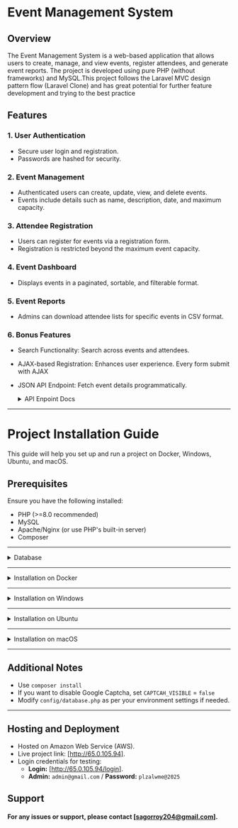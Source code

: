 # Event Management System

## Overview

The Event Management System is a web-based application that allows users to create, manage, and view events, register attendees, and generate event reports. The project is developed using pure PHP (without frameworks) and MySQL.This project follows the Laravel MVC design pattern flow (Laravel Clone) and has great potential for further feature development and trying to the best practice

## Features

### 1. User Authentication

- Secure user login and registration.
- Passwords are hashed for security.

### 2. Event Management

- Authenticated users can create, update, view, and delete events.
- Events include details such as name, description, date, and maximum capacity.

### 3. Attendee Registration

- Users can register for events via a registration form.
- Registration is restricted beyond the maximum event capacity.

### 4. Event Dashboard

- Displays events in a paginated, sortable, and filterable format.

### 5. Event Reports

- Admins can download attendee lists for specific events in CSV format.

### 6. Bonus Features

- Search Functionality: Search across events and attendees.
- AJAX-based Registration: Enhances user experience. Every form submit with AJAX
- JSON API Endpoint: Fetch event details programmatically.
  <details>
  <summary>API Enpoint Docs</summary>
    
  ### Base URL
  ```sh
    http://65.0.105.94/api/v1
  ```

  ### Endpoints
  #### 1. Get Event by ID
  Retrieves details of a specific event, including its attendees and remaining ticket count.
  - URL: /event/{event_id}
  - Method: GET
  - URL Parameters:
  - event_id (required): The ID of the event.
    
  #### Example Request
  ```sh
  GET /api/v1/event/1
  ```

  #### Example Request
  ```sh
      {
        "id": 1,
        "slug": "tech-world",
        "description": "A conference about technology.",
        "deadline": "2023-12-15 10:00:00",
        "location": "New York",
        "name": "Tech World",
        "max_capacity": 100,
        "remaining_tickets": 98,
        "attended": [
            {
                "id": 1,
                "name": "John",
                "phone": "1234567890"
            },
            {
                "id": 2,
                "name": "Jane",
                "phone": "0987654321"
            }
        ]
    }
  ```

  #### Example Response (Event Not Found)
  ```sh
  {
      "status": "faild",
      "message": "Event not found.",
      "data": []
  }
  ```

  ### 2. Get Paginated List of Events

  Retrieves a paginated list of events with details, including remaining tickets and pagination metadata.

  - URL: `/events`
  - Method: `GET`
  - Query Parameters:
  - `page` (optional): The page number to retrieve (default: `1`).
  - `limit` (optional): The number of events per page (default: `5`).
  
  #### Example Request
  ```sh
  GET /api/v1/events?page=1&limit=5
  ```
  ### Example Response (Success)
  ```sh
    {
      "status": "success",
      "data": {
          "events": [
              {
                  "id": 1,
                  "name": "Tech World",
                  "slug": "tech-world",
                  "description": "A conference about technology.",
                  "date": "2023-12-15 10:00:00",
                  "location": "New York",
                  "max_capacity": 100,
                  "remaining_tickets": 98,
                  "status": "active",
                  "created_by": 1,
                  "created_by_name": "Admin",
                  "created_at": "2023-10-01 12:00:00",
                  "updated_at": "2023-10-01 12:00:00"
              },
              {
                  "id": 2,
                  "name": "Music Festival",
                  "slug": "music-festival",
                  "description": "Annual music festival.",
                  "date": "2023-11-20 18:00:00",
                  "location": "Los Angeles",
                  "max_capacity": 500,
                  "remaining_tickets": 450,
                  "status": "active",
                  "created_by": 1,
                  "created_by_name": "Admin",
                  "created_at": "2023-10-01 12:00:00",
                  "updated_at": "2023-10-01 12:00:00"
              }
          ],
          "pagination": {
              "current_page": 1,
              "total_pages": 10,
              "per_page": 5,
              "total_records": 50
          }
      }
  }
  ```

  ### Error Responses
  All endpoints return the following error structure in case of failure:

  ```sh
    {
      "status": "faild",
      "message": "Error message here.",
      "data": []
  }
  ```

  ### Response Codes
  - `200 OK`: The request was successful.
  - `404 Not Found`: The requested resource (e.g., event) was not found.
  - `500 Internal Server Error`: An unexpected error occurred on the server.

  ### Example Usage
  #### Fetch Event by ID
  ```sh
  curl -X GET "http://65.0.105.94/api/v1/event/1"
  ```
  #### Fetch Paginated Events

  ```sh
  curl -X GET "http://65.0.105.94/api/v1/events?page=1&limit=5"
  ```
</details>

---

# Project Installation Guide

This guide will help you set up and run a project on Docker, Windows, Ubuntu, and macOS.

## Prerequisites

Ensure you have the following installed:

- PHP (>=8.0 recommended)
- MySQL
- Apache/Nginx (or use PHP's built-in server)
- Composer

---

<details>
  <summary>Database</summary>
  
  #### Check databse in project root directory
  
  <img src="https://raw.githubusercontent.com/sagor-roy/event-management/main/public/assets/src/images/screenshot.jpg" width="100%">
</details>

---

<details>
  <summary>Installation on Docker</summary>
  
## Features
- **Apache Web Server** with PHP
- **MySQL Database** for storing event data
- **phpMyAdmin** for easy database management
- **Docker Compose** for effortless setup and deployment

## Setup Instructions

### 1️ **Clone the Repository**
```sh
 git clone https://github.com/sagor-roy/event-management.git
 cd your-repo
```
### 2. Configure `.env`

Copy `.env.example` to `.env` and paste.

```sh
APP_NAME = 'Event Management'
APP_ENV = local

DB_HOST = db #container name 
DB_NAME = 'events_management'
DB_USER = root
DB_PASS = 'plzletme!n' #change the password if needed
```
**Note:** Modify these values as needed but don't change `DB_HOST` name `db`.

### 3. Run the Project with Docker Compose
```sh
docker-compose up -d
```

**This will:**
- Build the `web` service (PHP + Apache)
- Start the `db` service (MySQL)
- Start `phpMyAdmin` for database access

### 4. Run the command and install `composer`
```sh
docker compose exec -it web /bin/bash --login -c "cd /var/www/html/ && composer install"
```

### 5. Access the Application
- Web Application: http://localhost:8000
- phpMyAdmin: http://localhost:8080
  - Username: `root`
  - Password: `plzletme!n`
  

</details>

---

<details>
  <summary>Installation on Windows</summary>

### 1. Install Required Software

- Download and install [XAMPP](https://www.apachefriends.org/download.html) or [WAMP](https://www.wampserver.com/).
- Alternatively, install PHP, MySQL, and Apache manually.

### 2. Clone the Repository

```sh
 git clone https://github.com/sagor-roy/event-management.git
 cd your-repo
```

### 3. Configure `.env`

Copy `.env.example` to `.env` and update the database configuration.

```sh
APP_NAME = 'Event Management'
APP_ENV = local

DB_HOST = localhost
DB_NAME = 'events_management'
DB_USER = root
DB_PASS = 'your_password'
```

For Production (Hide Server Display Error)

```sh
APP_ENV = production
```

### 4. Start Apache & MySQL

- If using XAMPP, start Apache and MySQL from the XAMPP Control Panel.
- If manually installed, use:

```sh
 php -S localhost:8000 -t public
```

### 5. Import Database

- Open phpMyAdmin (`http://localhost/phpmyadmin`).
- Create a new database and import the `database.sql` file.

### 6. Run the Project

Open a browser and visit:

```sh
 http://localhost/your-project-folder
```

</details>

---

<details>
  <summary>Installation on Ubuntu</summary>

### 1. Install Required Packages

```sh
sudo apt update
sudo apt install apache2 php php-mysql mysql-server unzip
```

### 2. Clone the Repository

```sh
git clone https://github.com/sagor-roy/event-management.git
cd your-repo
```

### 3. Configure `.env`

Copy `.env.example` to `.env` and update the database configuration.

```sh
APP_NAME = 'Event Management'
APP_ENV = local

DB_HOST = localhost
DB_NAME = 'events_management'
DB_USER = root
DB_PASS = 'your_password'
```

For Production (Hide Server Display Error)

```sh
APP_ENV = production
```

### 4. Set Up MySQL Database

```sh
sudo mysql -u root -p
CREATE DATABASE your_database;
EXIT;
```

Import SQL file:

```sh
mysql -u root -p your_database < database.sql
```

### 5. Configure Apache

```sh
sudo cp -r your-repo /var/www/html/
sudo chmod -R 755 /var/www/html/your-repo
sudo systemctl restart apache2
```

### 6. Run the Project

Open your browser and go to:

```sh
http://localhost/your-repo
```

Or run:

```sh
 php -S localhost:8000 -t public
```

</details>

---

<details>
  <summary>Installation on macOS</summary>

### 1. Install Homebrew (if not installed)

```sh
/bin/bash -c "$(curl -fsSL https://raw.githubusercontent.com/Homebrew/install/HEAD/install.sh)"
```

### 2. Install PHP, MySQL, and Apache

```sh
brew install php mysql apache2
```

### 3. Clone the Repository

```sh
git clone https://github.com/sagor-roy/event-management.git
cd your-repo
```

### 3. Configure `.env`

Copy `.env.example` to `.env` and update the database configuration.

```sh
APP_NAME = 'Event Management'
APP_ENV = local

DB_HOST = localhost
DB_NAME = 'events_management'
DB_USER = root
DB_PASS = 'your_password'
```

For Production (Hide Server Display Error)

```sh
APP_ENV = production
```

### 5. Start MySQL and Import Database

```sh
brew services start mysql
mysql -u root -p -e "CREATE DATABASE your_database;"
mysql -u root -p your_database < database.sql
```

### 6. Run PHP's Built-in Server

```sh
php -S localhost:8000 -t public
```

Then, visit:

```sh
http://localhost:8000
```

</details>

---

## Additional Notes

- Use `composer install`
- If you want to disable Google Captcha, set `CAPTCAH_VISIBLE` = `false`
- Modify `config/database.php` as per your environment settings if needed.

---

## Hosting and Deployment

- Hosted on Amazon Web Service (AWS).
- Live project link: [http://65.0.105.94].
- Login credentials for testing:
  - **Login:** [http://65.0.105.94/login].
  - **Admin:** `admin@gmail.com` / **Password:** `plzalwme@2025`

## Support
#### For any issues or support, please contact [sagorroy204@gmail.com].
